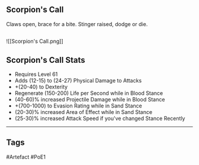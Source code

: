 ## Scorpion's Call
Claws open, brace for a bite.
Stinger raised, dodge or die.
##
![[Scorpion's Call.png]]
## Scorpion's Call Stats
- Requires Level 61
- Adds (12-15) to (24-27) Physical Damage to Attacks
- +(20-40) to Dexterity
- Regenerate (150-200) Life per Second while in Blood Stance
- (40-60)% increased Projectile Damage while in Blood Stance
- +(700-1000) to Evasion Rating while in Sand Stance
- (20-30)% increased Area of Effect while in Sand Stance
- (25-30)% increased Attack Speed if you've changed Stance Recently


---
## Tags
#Artefact
#PoE1